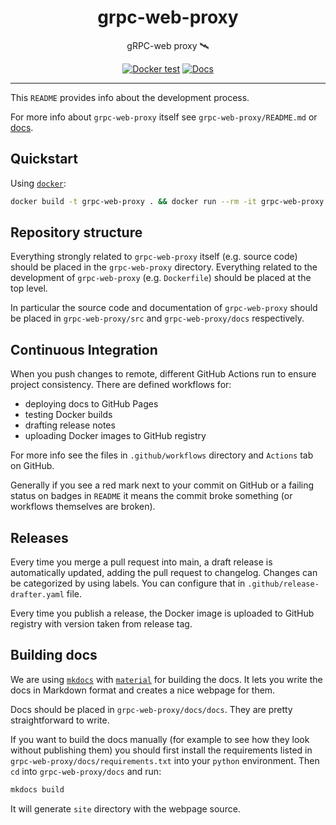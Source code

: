 <h1 align="center">grpc-web-proxy</h1>

<div align="center">

gRPC-web proxy 🛰️

[![Docker test](https://github.com/kilroybot/grpc-web-proxy/actions/workflows/test-docker.yaml/badge.svg)](https://github.com/kilroybot/grpc-web-proxy/actions/workflows/test-docker.yaml)
[![Docs](https://github.com/kilroybot/grpc-web-proxy/actions/workflows/docs.yaml/badge.svg)](https://github.com/kilroybot/grpc-web-proxy/actions/workflows/docs.yaml)

</div>

---

This `README` provides info about the development process.

For more info about `grpc-web-proxy` itself see `grpc-web-proxy/README.md`
or [docs](https://kilroybot.github.io/grpc-web-proxy).

## Quickstart

Using [`docker`](https://docs.docker.com/get-docker/):

```sh
docker build -t grpc-web-proxy . && docker run --rm -it grpc-web-proxy --help
```

## Repository structure

Everything strongly related to `grpc-web-proxy` itself (e.g. source code)
should be placed in the `grpc-web-proxy` directory.
Everything related to the development of `grpc-web-proxy` (e.g. `Dockerfile`)
should be placed at the top level.

In particular the source code and documentation of `grpc-web-proxy` should be
placed in `grpc-web-proxy/src` and `grpc-web-proxy/docs` respectively.

## Continuous Integration

When you push changes to remote,
different GitHub Actions run to ensure project consistency.
There are defined workflows for:

- deploying docs to GitHub Pages
- testing Docker builds
- drafting release notes
- uploading Docker images to GitHub registry

For more info see the files in `.github/workflows` directory
and `Actions` tab on GitHub.

Generally if you see a red mark next to your commit on GitHub
or a failing status on badges in `README` it means the commit broke something
(or workflows themselves are broken).

## Releases

Every time you merge a pull request into main,
a draft release is automatically updated, adding the pull request to changelog.
Changes can be categorized by using labels.
You can configure that in `.github/release-drafter.yaml` file.

Every time you publish a release,
the Docker image is uploaded to GitHub registry
with version taken from release tag.

## Building docs

We are using [`mkdocs`](https://www.mkdocs.org)
with [`material`](https://squidfunk.github.io/mkdocs-material)
for building the docs.
It lets you write the docs in Markdown format
and creates a nice webpage for them.

Docs should be placed in `grpc-web-proxy/docs/docs`.
They are pretty straightforward to write.

If you want to build the docs manually
(for example to see how they look without publishing them)
you should first install the requirements listed
in `grpc-web-proxy/docs/requirements.txt` into your `python` environment.
Then `cd` into `grpc-web-proxy/docs` and run:

```sh
mkdocs build
```

It will generate `site` directory with the webpage source.
